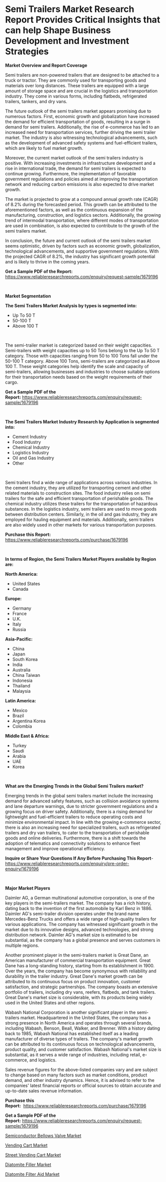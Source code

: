 <p><h1>Semi Trailers Market Research Report Provides Critical Insights that can help Shape Business Development and Investment Strategies</h1></p><p><strong>Market Overview and Report Coverage</strong></p>
<p><p>Semi trailers are non-powered trailers that are designed to be attached to a truck or tractor. They are commonly used for transporting goods and materials over long distances. These trailers are equipped with a large amount of storage space and are crucial in the logistics and transportation industry. They come in various forms, including flatbeds, refrigerated trailers, tankers, and dry vans.</p><p>The future outlook of the semi trailers market appears promising due to numerous factors. First, economic growth and globalization have increased the demand for efficient transportation of goods, resulting in a surge in demand for semi trailers. Additionally, the rise of e-commerce has led to an increased need for transportation services, further driving the semi trailer market. The industry is also witnessing technological advancements, such as the development of advanced safety systems and fuel-efficient trailers, which are likely to fuel market growth.</p><p>Moreover, the current market outlook of the semi trailers industry is positive. With increasing investments in infrastructure development and a rise in international trade, the demand for semi trailers is expected to continue growing. Furthermore, the implementation of favorable government regulations and policies aimed at improving the transportation network and reducing carbon emissions is also expected to drive market growth.</p><p>The market is projected to grow at a compound annual growth rate (CAGR) of 8.2% during the forecasted period. This growth can be attributed to the aforementioned factors, as well as the continuous expansion of the manufacturing, construction, and logistics sectors. Additionally, the growing trend of intermodal transportation, where different modes of transportation are used in combination, is also expected to contribute to the growth of the semi trailers market.</p><p>In conclusion, the future and current outlook of the semi trailers market seems optimistic, driven by factors such as economic growth, globalization, technological advancements, and supportive government regulations. With the projected CAGR of 8.2%, the industry has significant growth potential and is likely to thrive in the coming years.</p></p>
<p><strong>Get a Sample PDF of the Report:</strong> <a href="https://www.reliableresearchreports.com/enquiry/request-sample/1679196">https://www.reliableresearchreports.com/enquiry/request-sample/1679196</a></p>
<p>&nbsp;</p>
<p><strong>Market Segmentation</strong></p>
<p><strong>The Semi Trailers Market Analysis by types is segmented into:</strong></p>
<p><ul><li>Up To 50 T</li><li>50-100 T</li><li>Above 100 T</li></ul></p>
<p>&nbsp;</p>
<p><p>The semi-trailer market is categorized based on their weight capacities. Semi-trailers with weight capacities up to 50 Tons belong to the Up To 50 T category. Those with capacities ranging from 50 to 100 Tons fall under the 50-100 T category. Above 100 Tons, semi-trailers are categorized as Above 100 T. These weight categories help identify the scale and capacity of semi-trailers, allowing businesses and industries to choose suitable options for their transportation needs based on the weight requirements of their cargo.</p></p>
<p><strong>Get a Sample PDF of the Report:</strong>&nbsp;<a href="https://www.reliableresearchreports.com/enquiry/request-sample/1679196">https://www.reliableresearchreports.com/enquiry/request-sample/1679196</a></p>
<p>&nbsp;</p>
<p><strong>The Semi Trailers Market Industry Research by Application is segmented into:</strong></p>
<p><ul><li>Cement Industry</li><li>Food Industry</li><li>Chemical Industry</li><li>Logistics Industry</li><li>Oil and Gas Industry</li><li>Other</li></ul></p>
<p>&nbsp;</p>
<p><p>Semi trailers find a wide range of applications across various industries. In the cement industry, they are utilized for transporting cement and other related materials to construction sites. The food industry relies on semi trailers for the safe and efficient transportation of perishable goods. The chemical industry utilizes these trailers for the transportation of hazardous substances. In the logistics industry, semi trailers are used to move goods between distribution centers. Similarly, in the oil and gas industry, they are employed for hauling equipment and materials. Additionally, semi trailers are also widely used in other markets for various transportation purposes.</p></p>
<p><strong>Purchase this Report:</strong>&nbsp; <a href="https://www.reliableresearchreports.com/purchase/1679196">https://www.reliableresearchreports.com/purchase/1679196</a></p>
<p>&nbsp;</p>
<p><strong>In terms of Region, the Semi Trailers Market Players available by Region are:</strong></p>
<p>
    <p> <strong> North America: </strong>
        <ul>
            <li>United States</li>
            <li>Canada</li>
        </ul>
        </p> 
    <p> <strong> Europe: </strong>
        <ul>
            <li>Germany</li>
            <li>France</li>
            <li>U.K.</li>
            <li>Italy</li>
            <li>Russia</li>
        </ul>
        </p> 
    <p> <strong> Asia-Pacific: </strong>
        <ul>
            <li>China</li>
            <li>Japan</li>
            <li>South Korea</li>
            <li>India</li>
            <li>Australia</li>
            <li>China Taiwan</li>
            <li>Indonesia</li>
            <li>Thailand</li>
            <li>Malaysia</li>
        </ul>
        </p> 
    <p> <strong> Latin America: </strong>
        <ul>
            <li>Mexico</li>
            <li>Brazil</li>
            <li>Argentina Korea</li>
            <li>Colombia</li>
        </ul>
        </p> 
    <p> <strong> Middle East & Africa: </strong>
        <ul>
            <li>Turkey</li>
            <li>Saudi</li>
            <li>Arabia</li>
            <li>UAE</li>
            <li>Korea</li>
        </ul>
    </p>
    </p>
<p>&nbsp;</p>
<p><strong>What are the Emerging Trends in the Global Semi Trailers market?</strong></p>
<p><p>Emerging trends in the global semi trailers market include the increasing demand for advanced safety features, such as collision avoidance systems and lane departure warnings, due to stricter government regulations and a growing focus on driver safety. Additionally, there is a rising demand for lightweight and fuel-efficient trailers to reduce operating costs and minimize environmental impact. In line with the growing e-commerce sector, there is also an increasing need for specialized trailers, such as refrigerated trailers and dry van trailers, to cater to the transportation of perishable goods and online deliveries. Furthermore, there is a shift towards the adoption of telematics and connectivity solutions to enhance fleet management and improve operational efficiency.</p></p>
<p><strong>Inquire or Share Your Questions If Any Before Purchasing This Report</strong>- <a href="https://www.reliableresearchreports.com/enquiry/pre-order-enquiry/1679196">https://www.reliableresearchreports.com/enquiry/pre-order-enquiry/1679196</a></p>
<p>&nbsp;</p>
<p><strong>Major Market Players</strong></p>
<p><p>Daimler AG, a German multinational automotive corporation, is one of the key players in the semi-trailers market. The company has a rich history, dating back to the invention of the first automobile by Karl Benz in 1886. Daimler AG's semi-trailer division operates under the brand name Mercedes-Benz Trucks and offers a wide range of high-quality trailers for various applications. The company has witnessed significant growth in the market due to its innovative designs, advanced technologies, and strong distribution network. Daimler AG's market size is estimated to be substantial, as the company has a global presence and serves customers in multiple regions.</p><p>Another prominent player in the semi-trailers market is Great Dane, an American manufacturer of commercial transportation equipment. Great Dane has a long-standing history, starting from its establishment in 1900. Over the years, the company has become synonymous with reliability and durability in the trailer industry. Great Dane's market growth can be attributed to its continuous focus on product innovation, customer satisfaction, and strategic partnerships. The company boasts an extensive portfolio of trailers, including dry vans, reefers, flatbeds, and tank trailers. Great Dane's market size is considerable, with its products being widely used in the United States and other regions.</p><p>Wabash National Corporation is another significant player in the semi-trailers market. Headquartered in the United States, the company has a strong presence in North America and operates through several brands, including Wabash, Benson, Beall, Walker, and Brenner. With a history dating back to 1985, Wabash National has established itself as a leading manufacturer of diverse types of trailers. The company's market growth can be attributed to its continuous focus on technological advancements, product quality, and customer satisfaction. Wabash National's market size is substantial, as it serves a wide range of industries, including retail, e-commerce, and logistics.</p><p>Sales revenue figures for the above-listed companies vary and are subject to change based on many factors such as market conditions, product demand, and other industry dynamics. Hence, it is advised to refer to the companies' latest financial reports or official sources to obtain accurate and up-to-date sales revenue information.</p></p>
<p><strong>Purchase this Report:</strong>&nbsp;&nbsp;<a href="https://www.reliableresearchreports.com/purchase/1679196">https://www.reliableresearchreports.com/purchase/1679196</a></p>
<p></p>
<p><strong>Get a Sample PDF of the Report:</strong>&nbsp;<a href="https://www.reliableresearchreports.com/enquiry/request-sample/1679196">https://www.reliableresearchreports.com/enquiry/request-sample/1679196</a></p>
<p><p><a href="https://www.linkedin.com/pulse/decoding-semiconductor-bellows-valve-market-deep-dive-latest/">Semiconductor Bellows Valve Market</a></p><p><a href="https://github.com/sofyaavrova/Market-Research-Report-List-1/blob/main/vending-cart-market.md">Vending Cart Market</a></p><p><a href="https://github.com/kholmovskayalyudmila/Market-Research-Report-List-1/blob/main/street-vending-cart-market.md">Street Vending Cart Market</a></p><p><a href="https://medium.com/@marvinwalsh2023/diatomite-filler-market-size-growth-forecast-2023-2030-b16cced99757">Diatomite Filler Market</a></p><p><a href="https://medium.com/@aureliarice2023/diatomite-filter-aid-market-size-growth-forecast-2023-2030-f4627bdca3f3">Diatomite Filter Aid Market</a></p></p>